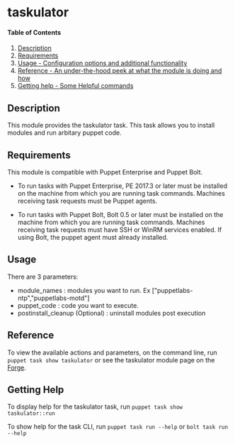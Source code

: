 # taskulator

#### Table of Contents

1. [Description](#description)
2. [Requirements](#requirements)
3. [Usage - Configuration options and additional functionality](#usage)
4. [Reference - An under-the-hood peek at what the module is doing and how](#reference)
5. [Getting help - Some Helpful commands](#getting-help)

## Description

This module provides the taskulator task. This task allows you to install modules and run arbitary puppet code.

## Requirements
This module is compatible with Puppet Enterprise and Puppet Bolt.

* To run tasks with Puppet Enterprise, PE 2017.3 or later must be installed on the machine from which you are running task commands. Machines receiving task requests must be Puppet agents.

* To run tasks with Puppet Bolt, Bolt 0.5 or later must be installed on the machine from which you are running task commands. Machines receiving task requests must have SSH or WinRM services enabled. If using Bolt, the puppet agent must already installed.

## Usage

There are 3 parameters:
* module_names : modules you want to run. Ex \["puppetlabs-ntp","puppetlabs-motd"\]
* puppet_code : code you want to execute.
* postinstall_cleanup (Optional) : uninstall modules post execution

## Reference

To view the available actions and parameters, on the command line, run `puppet task show taskulator` or see the taskulator module page on the [Forge](https://forge.puppet.com/beersy/taskulator/tasks).

## Getting Help

To display help for the taskulator task, run `puppet task show taskulator::run`

To show help for the task CLI, run `puppet task run --help` or `bolt task run --help`
